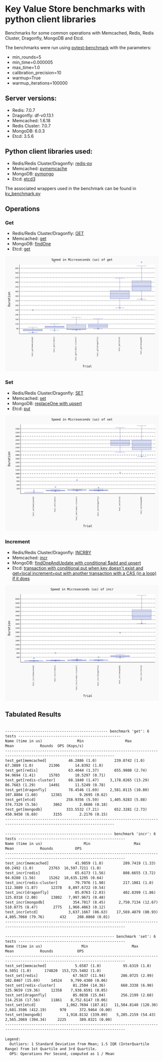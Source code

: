 # Key Value Store benchmarks with python client libraries

Benchmarks for some common operations with Memcached, Redis, Redis Cluster, Dragonfly, MongoDB and Etcd.

The benchmarks were run using [pytest-benchmark](https://pytest-benchmark.readthedocs.io/en/latest/) with the parameters:
- min_rounds=5
- min_time=0.000005
- max_time=1.0
- calibration_precision=10
- warmup=True
- warmup_iterations=100000

## Server versions:
- Redis: 7.0.7
- Dragonfly: df-v0.13.1
- Memcached: 1.6.18
- Redis Cluster: 7.0.7
- MongoDB: 6.0.3
- Etcd: 3.5.6


## Python client libraries used:
- Redis/Redis Cluster/Dragonfly: [redis-py](https://github.com/redis/redis-py)
- Memcached: [pymemcache](https://github.com/pinterest/pymemcache)
- MongoDB: [pymongo](https://github.com/mongodb/mongo-python-driver)
- Etcd: [etcd3](https://github.com/kragniz/python-etcd3)

The associated wrappers used in the benchmark can be found in [kv_benchmark.py](./kv_benchmark.py)

## Operations

### Get
- Redis/Redis Cluster/Dragonfly: [GET](https://redis.io/commands/get/)
- Memcached: [get](https://github.com/memcached/memcached/wiki/Commands#get)
- MongoDB: [findOne](https://www.mongodb.com/docs/manual/reference/method/db.collection.findOne/)
- Etcd: [get](https://python-etcd3.readthedocs.io/en/latest/usage.html#etcd3.Etcd3Client.get)

![get](./results/benchmark-get.svg)

### Set
- Redis/Redis Cluster/Dragonfly: [SET](https://redis.io/commands/set/)
- Memcached: [set](https://github.com/memcached/memcached/wiki/Commands#set)
- MongoDB: [replaceOne with upsert](https://www.mongodb.com/docs/manual/reference/method/db.collection.replaceOne/)
- Etcd: [put](https://python-etcd3.readthedocs.io/en/latest/usage.html#etcd3.Etcd3Client.put)

![set](./results/benchmark-set.svg)

### Increment
- Redis/Redis Cluster/Dragonfly: [INCRBY](https://redis.io/commands/incrby/)
- Memcached: [incr](https://github.com/memcached/memcached/wiki/Commands#incrdecr)
- MongoDB: [findOneAndUpdate with conditional $add and upsert](https://www.mongodb.com/docs/manual/reference/method/db.collection.findOneAndUpdate/)
- Etcd: [transaction with conditional put when key doesn't exist and get+local increment+put with another transaction with a CAS (in a loop) if it does](https://python-etcd3.readthedocs.io/en/latest/usage.html#etcd3.Etcd3Client.transactionhttps://python-etcd3.readthedocs.io/en/latest/usage.html#etcd3.Etcd3Client.transactionhttps://python-etcd3.readthedocs.io/en/latest/usage.html#etcd3.Etcd3Client.transactionhttps://python-etcd3.readthedocs.io/en/latest/usage.html#etcd3.Etcd3Client.transactionhttps://python-etcd3.readthedocs.io/en/latest/usage.html#etcd3.Etcd3Client.transactionhttps://python-etcd3.readthedocs.io/en/latest/usage.html#etcd3.Etcd3Client.transactionhttps://python-etcd3.readthedocs.io/en/latest/usage.html#etcd3.Etcd3Client.transactionhttps://python-etcd3.readthedocs.io/en/latest/usage.html#etcd3.Etcd3Client.transactionhttps://python-etcd3.readthedocs.io/en/latest/usage.html#etcd3.Etcd3Client.transaction)

![incr](./results/benchmark-incr.svg)

## Tabulated Results

```

----------------------------------------------- benchmark 'get': 6 tests -----------------------------------------------
Name (time in us)                Min                   Max                Mean            Rounds  OPS (Kops/s)
------------------------------------------------------------------------------------------------------------------------
test_get[memcached]          46.2886 (1.0)        239.0742 (1.0)       67.3889 (1.0)       21306       14.8392 (1.0)
test_get[redis]              63.4044 (1.37)       655.9808 (2.74)      94.9694 (1.41)      15703       10.5297 (0.71)
test_get[redis-cluster]      68.1840 (1.47)     3,178.0265 (13.29)     86.7683 (1.29)      14491       11.5249 (0.78)
test_get[dragonfly]          78.4546 (1.69)     2,581.0115 (10.80)    107.8804 (1.60)      12381        9.2695 (0.62)
test_get[etcd]              258.9356 (5.59)     1,405.9283 (5.88)     374.7329 (5.56)       3862        2.6686 (0.18)
test_get[mongodb]           333.5532 (7.21)       652.3281 (2.73)     450.9450 (6.69)       3155        2.2176 (0.15)
------------------------------------------------------------------------------------------------------------------------

------------------------------------------------- benchmark 'incr': 6 tests -------------------------------------------------
Name (time in us)                   Min                    Max                  Mean            Rounds          OPS
-----------------------------------------------------------------------------------------------------------------------------
test_incr[memcached]            41.9859 (1.0)         289.7419 (1.33)        60.2492 (1.0)       23763  16,597.7211 (1.0)
test_incr[redis]                65.6173 (1.56)        808.6655 (3.72)        94.0280 (1.56)      15262  10,635.1295 (0.64)
test_incr[redis-cluster]        79.7976 (1.90)        217.1081 (1.0)        112.3889 (1.87)      12378   8,897.6722 (0.54)
test_incr[dragonfly]            85.0763 (2.03)        402.8399 (1.86)       125.0318 (2.08)      13802   7,997.9671 (0.48)
test_incr[mongodb]             354.7017 (8.45)      2,750.7134 (12.67)      510.0775 (8.47)       2775   1,960.4863 (0.12)
test_incr[etcd]              3,637.1667 (86.63)    17,569.4879 (80.93)    4,805.7060 (79.76)       432     208.0860 (0.01)
-----------------------------------------------------------------------------------------------------------------------------

-------------------------------------------------- benchmark 'set': 6 tests -------------------------------------------------
Name (time in us)                  Min                    Max                  Mean            Rounds           OPS
-----------------------------------------------------------------------------------------------------------------------------
test_set[memcached]             5.6587 (1.0)          95.6319 (1.0)          6.5051 (1.0)      174820  153,725.5402 (1.0)
test_set[redis]                67.5637 (11.94)       286.0725 (2.99)       102.0467 (15.69)     14524    9,799.4380 (0.06)
test_set[redis-cluster]        81.2504 (14.36)       660.3338 (6.90)       125.9659 (19.36)     12358    7,938.6591 (0.05)
test_set[dragonfly]            85.0838 (15.04)       256.2199 (2.68)       114.2516 (17.56)     11861    8,752.6147 (0.06)
test_set[etcd]              1,062.7694 (187.81)   11,504.8140 (120.30)   2,681.3506 (412.19)      970      372.9464 (0.00)
test_set[mongodb]           1,918.8132 (339.09)    5,205.2159 (54.43)    2,565.2069 (394.34)     2225      389.8321 (0.00)
-----------------------------------------------------------------------------------------------------------------------------

Legend:
  Outliers: 1 Standard Deviation from Mean; 1.5 IQR (InterQuartile Range) from 1st Quartile and 3rd Quartile.
  OPS: Operations Per Second, computed as 1 / Mean

```

